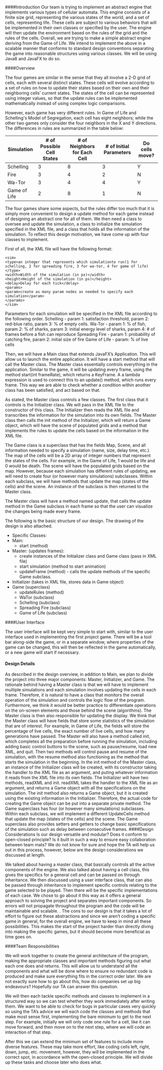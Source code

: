 ####Introduction
Our team is trying to implement an abstract engine that implements various types of cellular automata. This engine consists of a finite size grid, representing the various states of the world, and a set of cells, representing life. These cells are subject to various behaviors that will be implemented in their own classes or specified by the user. The engine will then update the environment based on the rules of the grid and the rules of the cells. Overall, we are trying to make a simple abstract engine deriving from the Game of Life. We intend to implement the above in a scalable manner that conforms to standard design conventions separating the game into reasonable structures using various classes. We will be using Java8 and JavaFX to do so.

####Overview

The four games are similar in the sense that they all involve a 2-D grid of cells, each with several distinct states. These cells will evolve according to a set of rules on how to update their states based on their own and their neighboring cells’ current states. The states of the cell can be represented using integer values, so that the update rules can be implemented mathematically instead of using complex logic comparisons. 

However, each game has very different rules. In Game of Life and Schelling's Model of Segregation, each cell has eight neighbors; while the other two games only consider the four neighbors in the X and Y directions. The differences in rules are summarized in the table below:

| Simulation  |# of Possible Cell States   | # of Neighbors for Each Cell  | # of Initial Parameters  | Do cells move?  |
|---|---|---|---|---|
| Schelling  |  3 | 8  |  3 | Y  |
|  Fire | 3  |  4 |  2 | N  |
| Wa-Tor  |  3 | 4  | 4  | Y  |
| Game of Life  | 2  |  8 | 1  | N  |

The four games share some aspects, but the rules differ too much that it is simply more convenient to design a update method for each game instead of designing an abstract one for all of them. We then need a class to oversee and update the simulation, a class to initialize the simulation specified in the XML file, and a class that holds all the information of the simulation. To reflect this design motivation, we have come up with four classes to implement.

First of all, the XML file will have the following format:
```
<sim>
<type>an integer that represents which simulationto run(1 for schelling, 2 for spreading fire, 3 for wa-tor, 4 for game of life)</type>
<width>Width of the simulation (in px)</width>
<height>Height of the simulation (in px)</height>
<delay>Delay for each tick</delay>
<params>
<param>create as many param nodes as needed to specify each simulation</param>
</params>
</sim>
```

Parameters for each simulation will be specified in the XML file according to the following order.
Schelling - param 1: satisfaction threshold, param 2: red-blue ratio, param 3: % of empty cells.
Wa-Tor - param 1: % of fish, param 2: % of sharks, param 3: initial energy level of sharks, param 4: # of frames before a fish can reproduce 
Spreading Fire - param 1: probability of catching fire, param 2: initial size of fire
Game of Life - param: % of live cells

Then, we will have a Main class that extends JavaFX’s Application. This will allow us to launch the entire application. It will have a start method that will call the Master class. The Master class essentially controls everything in the application. Similar to the game, it will be updating every frame, using the method start(int frameRate), which returns a KeyFrame. A a lambda expression is used to connect this to an update() method, which runs every frame. This way we are able to check whether a condition within another class has been satisfied, and act based on that.  

As stated, the Master class controls a few classes. The first class that it controls is the Initializer class. We will pass in the XML file to the constructor of this class. The Initializer then reads the XML file and transcribes the information for the simulation into its own fields. The Master class then calls the init method of the Initializer, which will return a Game object, which will have the scene of populated grids and a method that implements the rules to update the cells based on the information in the XML file.

The Game class is a superclass that has the fields Map, Scene, and all information needed to specify a simulation (name, size, delay time, etc.). The map of the cells will be a 2D array of integer numbers that represent the states of the cells. For example, in the Game of Life, 1 would be life and 0 would be death. The scene will have the populated grids based on the map. However, because each simulation has different rules of updating, we will need to create four (or however many simulations) subclasses. Within each subclass, we will have methods that update the map (states of the cells) and the scene. An instance of the subclass is then returned to the Master class.

The Master class will have a method named update, that calls the update method in the Game subclass in each frame so that the user can visualize the changes being made every frame.

The following is the basic structure of our design. The drawing of the design is also attached.

* Specific Classes:
 * Main: 
    * start (method)
 * Master: (updates frames): 
    * create instances of the Initializer class and Game class (pass in XML file)
    * start simulation (method to start animation)
    * updateFrame (method) - calls the update methods of the specific Game subclass.
 * Initializer (takes in XML file, stores data in Game object)
 * Game (superclass)
	* updateRules (method)
	* WaTor (subclass)
	* Schelling (subclass)
	* Spreading Fire (subclass)
	* Game of Life (subclass)
        
####User Interface

The user interface will be kept very simple to start with, similar to the user interface used in implementing the first project game. There will be a tool bar along-side the game, or in a separate window, where properties of the game can be changed, this will then be reflected in the game automatically, or a new game will start if necessary.
 
#### Design Details
As described in the design overview, in addition to Main, we plan to divide the project into three major components: Master, Initializer, and Game. The rationale behind having a Master class is that we will have to implement multiple simulations and each simulation involves updating the cells in each frame. Therefore, it is natural to have a class that monitors the overall operation of the simulation and controls the logic flow of the program. Furthermore, we think it would be better practice to differentiate operations on the on-screen elements and those behind the scene (algorithms). The Master class is then also responsible for updating the display.
We think that the Master class will have fields that store some statistics of the simulation that are of interest. For example, in Game of Life, the fields will store the percentage of live cells, the exact number of live cells, and how many generations have passed. The Master will also have a method called init, which completes all the preparation before running the simulation, including adding basic control buttons to the scene, such as pause/resume, load new XML, and quit. Then two methods will control pause and resume of the simulation, with the resume method also functioning as the method that starts the simulation in the beginning.
In the init method of the Master class, an instance of the Initializer class will be created, with its constructor taking the handler to the XML file as an argument, and puting whatever information it reads from the XML file into its own fields. The Initializer will have two methods, readXML and init. readXML takes the handler to the XML file as an argument, and returns a Game object with all the specifications on the simulation. The init method also returns a Game object, but it is created using the existing information in the Initializer. Therefore, the actual code for creating the Game object can be put into a separate private method.
The Game superclass has four (or however many simulations) subclasses. Within each subclass, we will implement a different UpdateCells method that update the map (states of the cells) and the scene. The Game superclass also provides setters and getters to change basic specifications of the simulation such as delay between consecutive frames. 
####Design Considerations
Is our design versatile and modular? Does it conform to open-closed principle? Is it built in such a way to ensure easy collaboration between team mats? We do not know for sure and hope the TA will help us out in this process, however, below are the design considerations we discussed at length.

We talked about having a master class, that basically controls all the active components of the engine. We also talked about having a cell class, this gives the specifics for a general cell and can be passed on through inheritance. We then discussed using a user interface class, that can also be passed through inheritance to implement specific controls relating to the game selected to be played. Then there will be the specific implementations of each case. We chose to go about it this way as it offers a general approach to solving the project and separates important components. So errors will not propagate throughout the program and the code will be maintainable and scalable.
.
The cons to our design is that it takes a lot of effort to figure out these abstractions and since we aren’t coding a specific game in general, for the overall engine, we have to keep in mind all these possibilities. This makes the start of the project harder than directly diving into making the specific games, but it should become more beneficial as time goes on.

####Team Responsibilities

We will work together to create the general architecture of the program, making the appropriate classes and important methods figuring out what each one does and returns. This will allow us to understand all the components and what will be done where to ensure no redundant code is produced and make sure everything fits in the correct order later. We are not exactly sure how to go about this, how do companies set up big endeavours? Hopefully our TA can answer this question.

We will then each tackle specific methods and classes to implement in a structured way so we can test whether they work immediately after writing them. We want to be able to check for bugs in particular cases very quickly so using the TA’s advice we will each code the classes and methods that make most sense first, implementing the bare minimum to get to the next step. For example, initially we will only code one rule for a cell, like it can move forward, and then move on to the next step, where we will code an interaction of that step.

After this we can extend the minimum set of features to include more diverse features. These may take more effort, like coding cells left, right, down, jump, etc. movement, however, they will be implemented in the correct spot, in accordance with the open-closed principle. We will divide up these tasks and choose later who does what.
